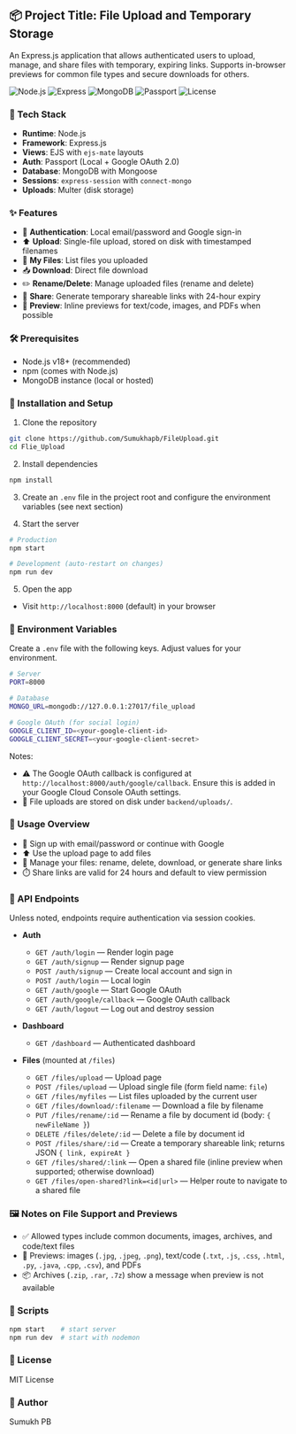 ## 📦 Project Title: File Upload and Temporary Storage

An Express.js application that allows authenticated users to upload, manage, and share files with temporary, expiring links. Supports in-browser previews for common file types and secure downloads for others.

![Node.js](https://img.shields.io/badge/Node.js-18%2B-339933?logo=node.js&logoColor=white)
![Express](https://img.shields.io/badge/Express.js-4.x-000000?logo=express&logoColor=white)
![MongoDB](https://img.shields.io/badge/MongoDB-Mongoose-47A248?logo=mongodb&logoColor=white)
![Passport](https://img.shields.io/badge/Auth-Passport-34E27A?logo=passport&logoColor=white)
![License](https://img.shields.io/badge/License-MIT-blue)

### 🧰 Tech Stack
- **Runtime**: Node.js
- **Framework**: Express.js
- **Views**: EJS with `ejs-mate` layouts
- **Auth**: Passport (Local + Google OAuth 2.0)
- **Database**: MongoDB with Mongoose
- **Sessions**: `express-session` with `connect-mongo`
- **Uploads**: Multer (disk storage)

### ✨ Features
- 🔐 **Authentication**: Local email/password and Google sign-in
- ⬆️ **Upload**: Single-file upload, stored on disk with timestamped filenames
- 📂 **My Files**: List files you uploaded
- 📥 **Download**: Direct file download
- ✏️ **Rename/Delete**: Manage uploaded files (rename and delete)
- 🔗 **Share**: Generate temporary shareable links with 24-hour expiry
- 👀 **Preview**: Inline previews for text/code, images, and PDFs when possible

### 🛠️ Prerequisites
- Node.js v18+ (recommended)
- npm (comes with Node.js)
- MongoDB instance (local or hosted)

### 🚀 Installation and Setup
1) Clone the repository
```bash
git clone https://github.com/Sumukhapb/FileUpload.git
cd Flie_Upload
```

2) Install dependencies
```bash
npm install
```

3) Create an `.env` file in the project root and configure the environment variables (see next section)

4) Start the server
```bash
# Production
npm start

# Development (auto-restart on changes)
npm run dev
```

5) Open the app
- Visit `http://localhost:8000` (default) in your browser

### 🔧 Environment Variables
Create a `.env` file with the following keys. Adjust values for your environment.
```bash
# Server
PORT=8000

# Database
MONGO_URL=mongodb://127.0.0.1:27017/file_upload

# Google OAuth (for social login)
GOOGLE_CLIENT_ID=<your-google-client-id>
GOOGLE_CLIENT_SECRET=<your-google-client-secret>
```
Notes:
- ⚠️ The Google OAuth callback is configured at `http://localhost:8000/auth/google/callback`. Ensure this is added in your Google Cloud Console OAuth settings.
- 💾 File uploads are stored on disk under `backend/uploads/`.

### 📖 Usage Overview
- 📝 Sign up with email/password or continue with Google
- ⬆️ Use the upload page to add files
- 🧭 Manage your files: rename, delete, download, or generate share links
- ⏱️ Share links are valid for 24 hours and default to view permission

### 🔗 API Endpoints
Unless noted, endpoints require authentication via session cookies.

- **Auth**
  - `GET /auth/login` — Render login page
  - `GET /auth/signup` — Render signup page
  - `POST /auth/signup` — Create local account and sign in
  - `POST /auth/login` — Local login
  - `GET /auth/google` — Start Google OAuth
  - `GET /auth/google/callback` — Google OAuth callback
  - `GET /auth/logout` — Log out and destroy session

- **Dashboard**
  - `GET /dashboard` — Authenticated dashboard

- **Files** (mounted at `/files`)
  - `GET /files/upload` — Upload page
  - `POST /files/upload` — Upload single file (form field name: `file`)
  - `GET /files/myfiles` — List files uploaded by the current user
  - `GET /files/download/:filename` — Download a file by filename
  - `PUT /files/rename/:id` — Rename a file by document id (body: `{ newFileName }`)
  - `DELETE /files/delete/:id` — Delete a file by document id
  - `POST /files/share/:id` — Create a temporary shareable link; returns JSON `{ link, expireAt }`
  - `GET /files/shared/:link` — Open a shared file (inline preview when supported; otherwise download)
  - `GET /files/open-shared?link=<id|url>` — Helper route to navigate to a shared file

### 🖼️ Notes on File Support and Previews
- ✅ Allowed types include common documents, images, archives, and code/text files
- 👀 Previews: images (`.jpg`, `.jpeg`, `.png`), text/code (`.txt`, `.js`, `.css`, `.html`, `.py`, `.java`, `.cpp`, `.csv`), and PDFs
- 📦 Archives (`.zip`, `.rar`, `.7z`) show a message when preview is not available

### 🏃 Scripts
```bash
npm start    # start server
npm run dev  # start with nodemon
```

### 📄 License
MIT License

### 👤 Author
Sumukh PB
